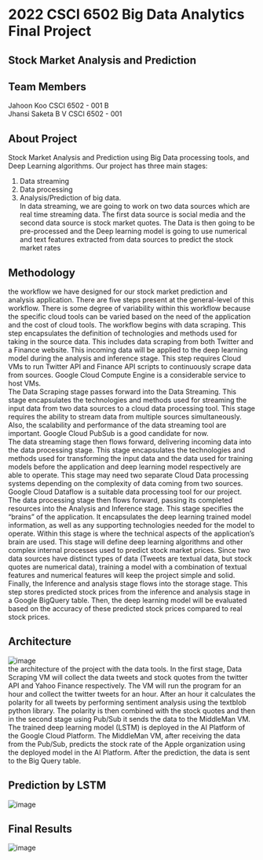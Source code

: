# 2022 CSCI 6502 Big Data Analytics Final Project
## Stock Market Analysis and Prediction 
## Team Members 
Jahoon Koo         CSCI 6502 - 001 B <br>
Jhansi Saketa B V  CSCI 6502 - 001
## About Project 
Stock Market Analysis and Prediction using Big Data
processing tools, and Deep Learning algorithms. Our project
has three main stages:
1. Data streaming
2. Data processing
3. Analysis/Prediction of big data.
<br>In data streaming, we are going to work on two data sources
which are real time streaming data. The first data source is
social media and the second data source is stock market quotes.
The Data is then going to be pre-processed and the Deep
learning model is going to use numerical and text features
extracted from data sources to predict the stock market rates
## Methodology
the workflow we have designed for our stock market prediction and analysis application. There are five steps present at the general-level of this workflow. There is some degree of variability within this workflow because the specific cloud tools can be varied based on the need of the application and the cost of cloud tools.
The workflow begins with data scraping. This step encapsulates the definition of technologies and methods used for taking in the source data. This includes data scraping from both Twitter and a Finance website. This incoming data will be applied to the deep learning model during the analysis and inference stage. This step requires Cloud VMs to run Twitter API and Finance API scripts to continuously scrape data from sources. Google Cloud Compute Engine is a considerable service to host VMs.  
The Data Scraping stage passes forward into the Data Streaming. This stage encapsulates the technologies and methods used for streaming the input data from two data sources to a cloud data processing tool. This stage requires the ability to stream data from multiple sources simultaneously. Also, the scalability and performance of the data streaming tool are important.  Google Cloud PubSub is a good candidate for now.  
The data streaming stage then flows forward, delivering incoming data into the data processing stage. This stage encapsulates the technologies and methods used for transforming the input data and the data used for training models before the application and deep learning model respectively are able to operate. This stage may need two separate Cloud Data processing systems depending on the complexity of data coming from two sources. Google Cloud Dataflow is a suitable data processing tool for our project.
The data processing stage then flows forward, passing its completed resources into the Analysis and Inference stage. This stage specifies the “brains” of the application. It encapsulates the deep learning trained model information, as well as any supporting technologies needed for the model to operate. Within this stage is where the technical aspects of the application’s brain are used. This stage will define deep learning algorithms and other complex internal processes used to predict stock market prices. Since two data sources have distinct types of data (Tweets are textual data, but stock quotes are numerical data), training a model with a combination of textual features and numerical features will keep the project simple and solid.
Finally, the Inference and analysis stage flows into the storage stage. This step stores predicted stock prices from the inference and analysis stage in a Google BigQuery table. Then, the deep learning model will be evaluated based on the accuracy of these predicted stock prices compared to real stock prices.

## Architecture 
![image](https://github.com/bvjhansisaketa/stockmarketanalysisandprediction/blob/main/architecture.png)
<br>the architecture of the project with the data
tools. In the first stage, Data Scraping VM will collect the data
tweets and stock quotes from the twitter API and Yahoo
Finance respectively. The VM will run the program for an hour
and collect the twitter tweets for an hour. After an hour it
calculates the polarity for all tweets by performing sentiment
analysis using the textblob python library. The polarity is then
combined with the stock quotes and then in the second stage
using Pub/Sub it sends the data to the MiddleMan VM.
The trained deep learning model (LSTM) is deployed in the AI
Platform of the Google Cloud Platform. The MiddleMan VM,
after receiving the data from the Pub/Sub, predicts the stock
rate of the Apple organization using the deployed model in the
AI Platform. After the prediction, the data is sent to the Big
Query table. 
## Prediction by LSTM
![image](https://github.com/bvjhansisaketa/stockmarketanalysisandprediction/blob/main/prediction_by_lstm.png)
## Final Results 
![image](https://github.com/bvjhansisaketa/stockmarketanalysisandprediction/blob/main/bigquery_results.png)
